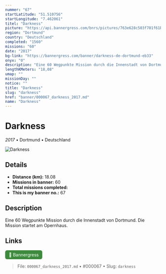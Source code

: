 ```yaml
---
nummer: "67"
startLatitude: "51.510756"
startLongitude: "7.462061"
titel: "Darkness"
picture: "https://api.bannergress.com/bnrs/pictures/763e628c503f701f61b6e54edd67998c"
region: "Dortmund"
country: "Deutschland"
completed: "1560"
missions: "60"
date: "2017"
bg-link: "https://bannergress.com/banner/darkness-de-dortmund-eb33"
onyx: "0"
description: "Eine 60 Wegpunkte Mission durch die Innenstadt von Dortmund. Die Mission startet am Opernhaus."
lengthKMeters: "18,08"
umap: ""
missionDay: ""
notice: ""
title: "Darkness"
slug: "darkness"
href: "banner/000067_darkness_2017.md"
name: "Darkness"
---
```

# Darkness

*2017* • Dortmund • Deutschland

![Darkness](https://api.bannergress.com/bnrs/pictures/763e628c503f701f61b6e54edd67998c)



## Details
- **Distance (km):** 18.08
- **Missions in banner:** 60
- **Total missions completed:** 
- **This is my banner no.:** 67



## Description
Eine 60 Wegpunkte Mission durch die Innenstadt von Dortmund. Die Mission startet am Opernhaus.



## Links
<a href="https://bannergress.com/banner/darkness-de-dortmund-eb33" target="_blank" style="display:inline-block;margin-right:8px;padding:6px 12px;background:#3c8b3c;color:#fff;text-decoration:none;border-radius:6px;">🔗 Bannergress</a>



> File: `000067_darkness_2017.md` • #000067 • Slug: `darkness`
